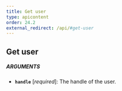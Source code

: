 ```yaml
---
title: Get user
type: apicontent
order: 24.2
external_redirect: /api/#get-user
---
```


## Get user

##### ARGUMENTS

*   **`handle`** [*required*]:
    The handle of the user.
